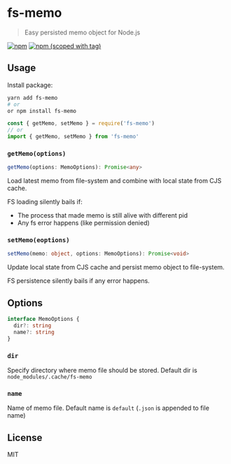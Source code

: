 # fs-memo

> Easy persisted memo object for Node.js

[![npm](https://img.shields.io/npm/dt/fs-memo.svg?style=flat-square)](https://npmjs.com/package/fs-memo)
[![npm (scoped with tag)](https://img.shields.io/npm/v/fs-memo/latest.svg?style=flat-square)](https://npmjs.com/package/fs-memo)

## Usage

Install package:

```bash
yarn add fs-memo
# or
or npm install fs-memo
```

```js
const { getMemo, setMemo } = require('fs-memo')
// or
import { getMemo, setMemo } from 'fs-memo'
```


### `getMemo(options)`

```ts
getMemo(options: MemoOptions): Promise<any>
```

Load latest memo from file-system and combine with local state from CJS cache.

FS loading silently bails if:
 - The process that made memo is still alive with different pid
 - Any fs error happens (like permission denied)

### `setMemo(eoptions)`

```ts
setMemo(memo: object, options: MemoOptions): Promise<void>
```

Update local state from CJS cache and persist memo object to file-system.

FS persistence silently bails if any error happens.

## Options

```ts
interface MemoOptions {
  dir?: string
  name?: string
}
```

### `dir`

Specify directory where memo file should be stored. Default dir is `node_modules/.cache/fs-memo`

### `name`

Name of memo file. Default name is `default` (`.json` is appended to file name)

## License

MIT
